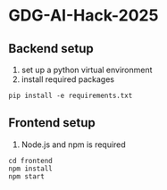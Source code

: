 # GDG-AI-Hack-2025

## Backend setup
 1. set up a python virtual environment
 2. install required packages
```
pip install -e requirements.txt
```

## Frontend setup
1. Node.js and npm is required
```
cd frontend
npm install
npm start
```
